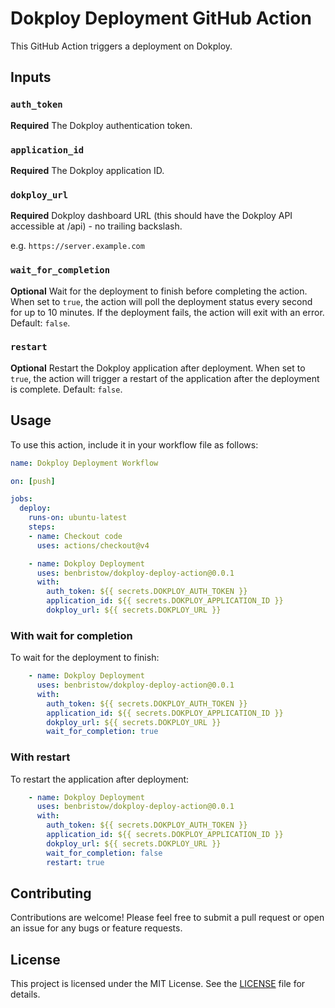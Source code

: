 # Dokploy Deployment GitHub Action

This GitHub Action triggers a deployment on Dokploy.

## Inputs

### `auth_token`

**Required** The Dokploy authentication token.

### `application_id`

**Required** The Dokploy application ID.

### `dokploy_url`

**Required** Dokploy dashboard URL (this should have the Dokploy API accessible at /api) - no trailing backslash.

e.g. `https://server.example.com`

### `wait_for_completion`

**Optional** Wait for the deployment to finish before completing the action. When set to `true`, the action will poll the deployment status every second for up to 10 minutes. If the deployment fails, the action will exit with an error. Default: `false`.


### `restart`

**Optional** Restart the Dokploy application after deployment. When set to `true`, the action will trigger a restart of the application after the deployment is complete. Default: `false`.

## Usage

To use this action, include it in your workflow file as follows:

```yaml
name: Dokploy Deployment Workflow

on: [push]

jobs:
  deploy:
    runs-on: ubuntu-latest
    steps:
    - name: Checkout code
      uses: actions/checkout@v4

    - name: Dokploy Deployment
      uses: benbristow/dokploy-deploy-action@0.0.1
      with:
        auth_token: ${{ secrets.DOKPLOY_AUTH_TOKEN }}
        application_id: ${{ secrets.DOKPLOY_APPLICATION_ID }}
        dokploy_url: ${{ secrets.DOKPLOY_URL }}
```

### With wait for completion

To wait for the deployment to finish:

```yaml
    - name: Dokploy Deployment
      uses: benbristow/dokploy-deploy-action@0.0.1
      with:
        auth_token: ${{ secrets.DOKPLOY_AUTH_TOKEN }}
        application_id: ${{ secrets.DOKPLOY_APPLICATION_ID }}
        dokploy_url: ${{ secrets.DOKPLOY_URL }}
        wait_for_completion: true
```

### With restart

To restart the application after deployment:

```yaml
    - name: Dokploy Deployment
      uses: benbristow/dokploy-deploy-action@0.0.1
      with:
        auth_token: ${{ secrets.DOKPLOY_AUTH_TOKEN }}
        application_id: ${{ secrets.DOKPLOY_APPLICATION_ID }}
        dokploy_url: ${{ secrets.DOKPLOY_URL }}
        wait_for_completion: false
        restart: true
```

## Contributing

Contributions are welcome! Please feel free to submit a pull request or open an issue for any bugs or feature requests.


## License

This project is licensed under the MIT License. See the [LICENSE](LICENSE) file for details.
